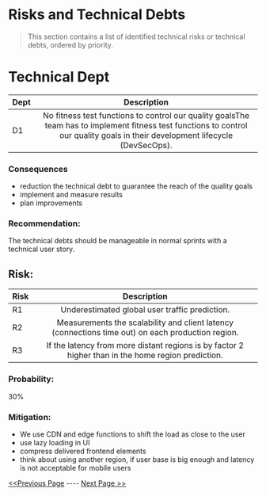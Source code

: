 # Risks and Technical Debts

> This section contains a list of identified technical risks or technical debts, ordered by priority.

# Technical Dept

| Dept |                                                                                   Description                                                                                   | 
|------|:-------------------------------------------------------------------------------------------------------------------------------------------------------------------------------:|
| D1   | No fitness test functions to control our quality goalsThe team has to implement fitness test functions to control our quality goals in their development lifecycle (DevSecOps). |

### Consequences
-  reduction the technical debt to guarantee the reach of the  quality goals
-  implement and measure results
-  plan improvements

### Recommendation: 
The technical debts should be manageable in normal sprints with a technical user story.

## Risk: 
| Risk |                                            Description                                             | 
|------|:--------------------------------------------------------------------------------------------------:|
| R1   |                           Underestimated global user traffic prediction.                           |
| R2   | Measurements the scalability and client latency (connections time out) on each production region.  |
| R3   | If the latency from more distant regions is by factor 2 higher than in the home region prediction. |

### Probability:
30%

### Mitigation:
* We use CDN and edge functions to shift the load as close to the user
* use lazy loading in UI
* compress delivered frontend elements
* think about using another region, if user base is big enough and latency is not acceptable for mobile users 

[<<Previous Page](./07_Architectural_Characteristics.md) ---- [Next Page >>](./09_Glossary.md)
